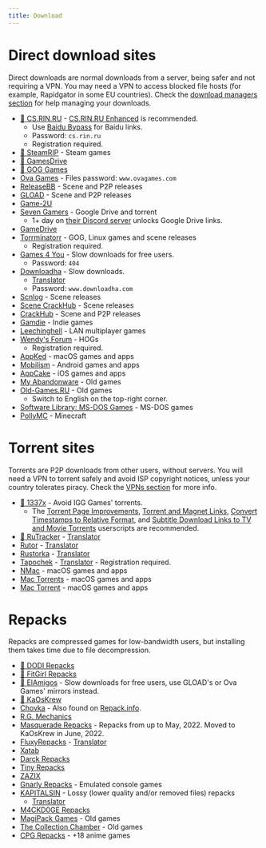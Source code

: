 ```yaml
---
title: Download
---
```


# Direct download sites

Direct downloads are normal downloads from a server, being safer and not requiring a VPN. You may need a VPN to access blocked file hosts (for example, Rapidgator in some EU countries). Check the [download managers section](#download-managers) for help managing your downloads.

- [🌟 CS.RIN.RU](https://cs.rin.ru/forum) - [CS.RIN.RU Enhanced](https://github.com/SubZeroPL/cs-rin-ru-enhanced-mod) is recommended.
  - Use [Baidu Bypass](https://baidu.crackhub.site) for Baidu links.
  - Password: `cs.rin.ru`
  - Registration required.
- [🌟 SteamRIP](https://steamrip.com) - Steam games
- [🌟 GamesDrive](https://gamesdrive.net)
- [🌟 GOG Games](https://gog-games.to)
- [Ova Games](https://www.ovagames.com) - Files password: `www.ovagames.com`
- [ReleaseBB](https://rlsbb.ru/category/games/pc) - Scene and P2P releases
- [GLOAD](https://gload.to/pc) - Scene and P2P releases
- [Game-2U](https://game-2u.com/Category/game/pc)
- [Seven Gamers](https://www.seven-gamers.com) - Google Drive and torrent
  - 1+ day on [their Discord server](https://discord.com/invite/ND6TBDwyjU) unlocks Google Drive links.
- [GameDrive](https://gamedrive.org)
- [Torrminatorr](https://forum.torrminatorr.com) - GOG, Linux games and scene releases
  - Registration required.
- [Games 4 You](https://g4u.to) - Slow downloads for free users.
  - Password: `404`
- [Downloadha](https://www.downloadha.com/category/%D8%A8%D8%A7%D8%B2%DB%8C-%DA%A9%D8%A7%D9%85%D9%BE%DB%8C%D9%88%D8%AA%D8%B1-pc-computer-game) - Slow downloads.
  - [Translator](/wiki/useful#translator)
  - Password: `www.downloadha.com`
- [Scnlog](https://scnlog.me/games) - Scene releases
- [Scene CrackHub](https://scene.crackhub.site) - Scene releases
- [CrackHub](https://crackhub.site) - Scene and P2P releases
- [Gamdie](https://gamdie.com) - Indie games
- [Leechinghell](http://www.leechinghell.pw) - LAN multiplayer games
- [Wendy's Forum](https://wendysforum.net/index.php?action=forum) - HOGs
  - Registration required.
- [AppKed](https://www.macbed.com/games) - macOS games and apps
- [Mobilism](https://forum.mobilism.me) - Android games and apps
- [AppCake](https://iphonecake.com/index.php?device=0&p=1&c=8) - iOS games and apps
- [My Abandonware](https://www.myabandonware.com) - Old games
- [Old-Games.RU](https://www.old-games.ru/catalog/) - Old games
  - Switch to English on the top-right corner.
- [Software Library: MS-DOS Games](https://archive.org/details/softwarelibrary_msdos_games?and[]=mediatype%3A%22software%22) - MS-DOS games
- [PollyMC](https://github.com/fn2006/PollyMC) - Minecraft

# Torrent sites

Torrents are P2P downloads from other users, without servers. You will need a VPN to torrent safely and avoid ISP copyright notices, unless your country tolerates piracy. Check the [VPNs section](#vpns) for more info.

- [🌟 1337x](https://1337x.to/sub/10/0/) - Avoid IGG Games' torrents.
  - The [Torrent Page Improvements](https://greasyfork.org/scripts/33379-1337x-torrent-page-improvements), [Torrent and Magnet Links](https://greasyfork.org/scripts/420754-1337x-torrent-and-magnet-links), [Convert Timestamps to Relative Format](https://greasyfork.org/scripts/421635-1337x-convert-torrent-timestamps-to-relative-format), and [Subtitle Download Links to TV and Movie Torrents](https://greasyfork.org/scripts/29467-1337x-subtitle-download-links-to-tv-and-movie-torrents) userscripts are recommended.
- [🌟 RuTracker](https://rutracker.org/forum/index.php?c=19) - [Translator](/wiki/useful#translator)
- [Rutor](http://rutor.info/games) - [Translator](/wiki/useful#translator)
- [Rustorka](https://rustorka.com/forum/index.php?c=6) - [Translator](/wiki/useful#translator)
- [Tapochek](https://tapochek.net/index.php?c=2) - [Translator](/wiki/useful#translator) - Registration required.
- [NMac](https://nmac.to/category/games) - macOS games and apps
- [Mac Torrents](https://www.torrentmac.net/category/games) - macOS games and apps
- [Mac Torrent](https://www.mactorrents.is/macos-games) - macOS games and apps

# Repacks

Repacks are compressed games for low-bandwidth users, but installing them takes time due to file decompression.

- [🌟 DODI Repacks](https://dodi-repacks.site)
- [🌟 FitGirl Repacks](https://fitgirl-repacks.site)
- [🌟 ElAmigos](https://elamigos.site) - Slow downloads for free users, use GLOAD's or Ova Games' mirrors instead.
- [🌟 KaOsKrew](https://kaoskrew.org/viewforum.php?f=13&sid=c2dac73979171b67f4c8b70c9c4c72fb)
- [Chovka](http://rutor.info/browse/0/8/1642915/0) - Also found on [Repack.info](https://repack.info).
- [R.G. Mechanics](https://tapochek.net/viewforum.php?f=808)
- [Masquerade Repacks](https://web.archive.org/web/20220616203326/https://masquerade.site) - Repacks from up to May, 2022. Moved to KaOsKrew in June, 2022.
- [FluxyRepacks](https://www.fluxycrack.fr/cracks%20jeux%201.html) - [Translator](/wiki/useful#translator)
- [Xatab](https://otxatabs.net)
- [Darck Repacks](https://darckrepacks.com)
- [Tiny Repacks](https://www.tiny-repacks.win)
- [ZAZIX](https://1337x.to/user/ZAZIX/)
- [Gnarly Repacks](https://gnarly-repacks.site) - Emulated console games
- [KAPITALSIN](https://kapitalsin.com/forum) - Lossy (lower quality and/or removed files) repacks
  - [Translator](/wiki/useful#translator)
- [M4CKD0GE Repacks](https://m4ckd0ge-repacks.site)
- [MagiPack Games](https://www.magipack.games) - Old games
- [The Collection Chamber](https://collectionchamber.blogspot.com) - Old games
- [CPG Repacks](https://cpgrepacks.site) - +18 anime games

